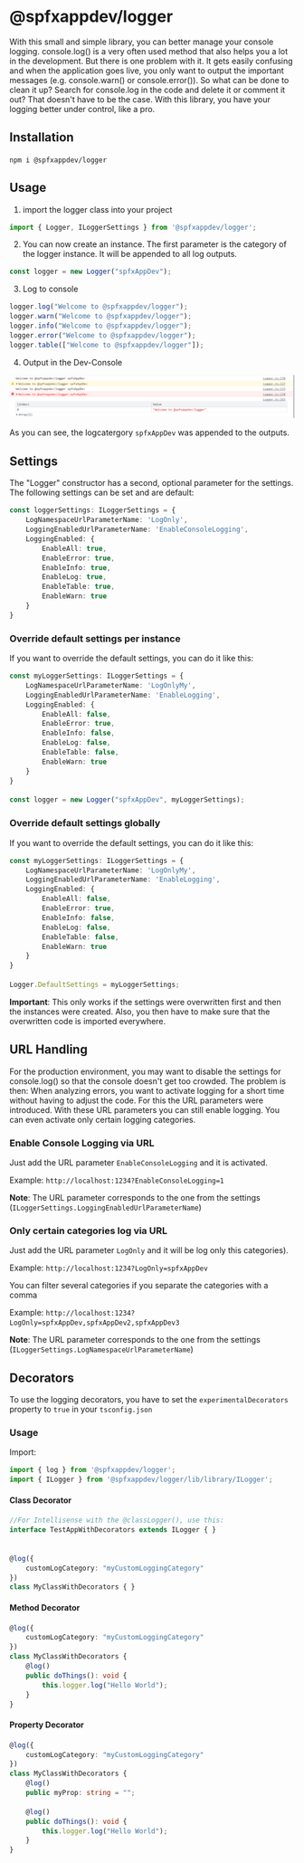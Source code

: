 # @spfxappdev/logger

With this small and simple library, you can better manage your console logging. console.log() is a very often used method that also helps you a lot in the development. But there is one problem with it. It gets easily confusing and when the application goes live, you only want to output the important messages (e.g. console.warn() or console.error()). So what can be done to clean it up? Search for console.log in the code and delete it or comment it out? That doesn't have to be the case. With this library, you have your logging better under control, like a pro.

## Installation

`npm i @spfxappdev/logger`

## Usage

1. import the logger class into your project

```typescript
import { Logger, ILoggerSettings } from '@spfxappdev/logger';
```

2. You can now create an instance. The first parameter is the category of the logger instance. It will be appended to all log outputs.

```typescript
const logger = new Logger("spfxAppDev");
```

3. Log to console

```typescript
logger.log("Welcome to @spfxappdev/logger");
logger.warn("Welcome to @spfxappdev/logger");
logger.info("Welcome to @spfxappdev/logger");
logger.error("Welcome to @spfxappdev/logger");
logger.table(["Welcome to @spfxappdev/logger"]);
```

4. Output in the Dev-Console
 
![Console Output](./examples/images/console_output.png)

As you can see, the logcatergory `spfxAppDev` was appended to the outputs.

## Settings

The "Logger" constructor has a second, optional parameter for the settings. The following settings can be set and are default:

```typescript
const loggerSettings: ILoggerSettings = {
    LogNamespaceUrlParameterName: 'LogOnly',
    LoggingEnabledUrlParameterName: 'EnableConsoleLogging',
    LoggingEnabled: {
        EnableAll: true,
        EnableError: true,
        EnableInfo: true,
        EnableLog: true,
        EnableTable: true,
        EnableWarn: true
    }
}
```

### Override default settings per instance
If you want to override the default settings, you can do it like this:

```typescript
const myLoggerSettings: ILoggerSettings = {
    LogNamespaceUrlParameterName: 'LogOnlyMy',
    LoggingEnabledUrlParameterName: 'EnableLogging',
    LoggingEnabled: {
        EnableAll: false,
        EnableError: true,
        EnableInfo: false,
        EnableLog: false,
        EnableTable: false,
        EnableWarn: true
    }
}

const logger = new Logger("spfxAppDev", myLoggerSettings);
```

### Override default settings globally
If you want to override the default settings, you can do it like this:

```typescript
const myLoggerSettings: ILoggerSettings = {
    LogNamespaceUrlParameterName: 'LogOnlyMy',
    LoggingEnabledUrlParameterName: 'EnableLogging',
    LoggingEnabled: {
        EnableAll: false,
        EnableError: true,
        EnableInfo: false,
        EnableLog: false,
        EnableTable: false,
        EnableWarn: true
    }
}

Logger.DefaultSettings = myLoggerSettings;
```

**Important**: This only works if the settings were overwritten first and then the instances were created. Also, you then have to make sure that the overwritten code is imported everywhere.

## URL Handling

For the production environment, you may want to disable the settings for console.log() so that the console doesn't get too crowded. The problem is then: When analyzing errors, you want to activate logging for a short time without having to adjust the code. For this the URL parameters were introduced. With these URL parameters you can still enable logging. You can even activate only certain logging categories.

### Enable Console Logging via URL

Just add the URL parameter `EnableConsoleLogging` and it is activated. 

Example: `http://localhost:1234?EnableConsoleLogging=1`

**Note**: The URL parameter corresponds to the one from the settings (`ILoggerSettings.LoggingEnabledUrlParameterName`)

### Only certain categories log via URL
Just add the URL parameter `LogOnly` and it will be log only this categories). 

Example: `http://localhost:1234?LogOnly=spfxAppDev`

You can filter several categories if you separate the categories with a comma

Example: `http://localhost:1234?LogOnly=spfxAppDev,spfxAppDev2,spfxAppDev3`

**Note**: The URL parameter corresponds to the one from the settings (`ILoggerSettings.LogNamespaceUrlParameterName`)



## Decorators
To use the logging decorators, you have to set the `experimentalDecorators` property to `true` in your `tsconfig.json`

### Usage

Import:

```typescript
import { log } from '@spfxappdev/logger';
import { ILogger } from '@spfxappdev/logger/lib/library/ILogger';
```

####  Class Decorator

```typescript
//For Intellisense with the @classLogger(), use this:
interface TestAppWithDecorators extends ILogger { }
     

@log({
    customLogCategory: "myCustomLoggingCategory"
})
class MyClassWithDecorators { }
```

####  Method Decorator
```typescript
@log({
    customLogCategory: "myCustomLoggingCategory"
})
class MyClassWithDecorators { 
    @log()
    public doThings(): void {
        this.logger.log("Hello World");
    }
}
```

####  Property Decorator
```typescript
@log({
    customLogCategory: "myCustomLoggingCategory"
})
class MyClassWithDecorators { 
    @log()
    public myProp: string = "";

    @log()
    public doThings(): void {
        this.logger.log("Hello World");
    }
}
```